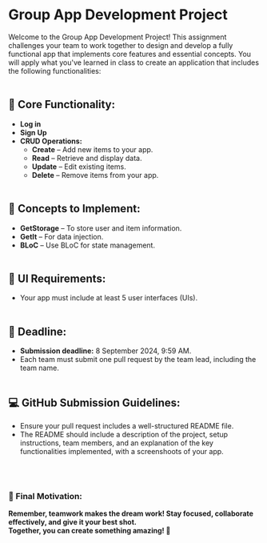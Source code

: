 # Group App Development Project
Welcome to the Group App Development Project! This assignment challenges your team to work together to design and develop a fully functional app that implements core features and essential concepts. You will apply what you've learned in class to create an application that includes the following functionalities:
<br><br>
## 📱 Core Functionality:
- **Log in**
- **Sign Up**
- **CRUD Operations:**
  - **Create** – Add new items to your app.
  - **Read** – Retrieve and display data.
  - **Update** – Edit existing items.
  - **Delete** – Remove items from your app.
<br><br>
## 🔧 Concepts to Implement:
- **GetStorage** – To store user and item information.
- **GetIt** – For data injection.
- **BLoC** – Use BLoC for state management.
<br><br>
## 🌟 UI Requirements:
- Your app must include at least 5 user interfaces (UIs).
<br><br>
## 📅 Deadline:
- **Submission deadline:** 8 September 2024, 9:59 AM.
- Each team must submit one pull request by the team lead, including the team name.
<br><br>
## 💻 GitHub Submission Guidelines:
- Ensure your pull request includes a well-structured README file.
- The README should include a description of the project, setup instructions, team members, and an explanation of the key functionalities implemented, with a screenshoots of your app.

<br> <br>
### 🌟 Final Motivation:
**Remember, teamwork makes the dream work! Stay focused, collaborate effectively, and give it your best shot. <br> Together, you can create something amazing! 🚀**
